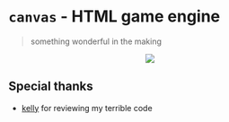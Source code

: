 # `canvas` - HTML game engine
> something wonderful in the making
<p align="center">
  <a href="https://skillicons.dev">
    <img src="https://skillicons.dev/icons?i=ts,html,css,vite"/>
  </a>
</p>



## Special thanks
* [kelly](https://github.com/kelsny) for reviewing my terrible code